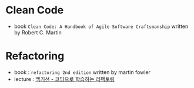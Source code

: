 # Clean Code
- book `Clean Code: A Handbook of Agile Software Craftsmanship` written by Robert C. Martin

# Refactoring
- book : `refactoring 2nd edition` written by martin fowler
- lecture : [백기선 - 코딩으로 학습하는 리팩토링](https://www.inflearn.com/course/%EB%A6%AC%ED%8C%A9%ED%86%A0%EB%A7%81)